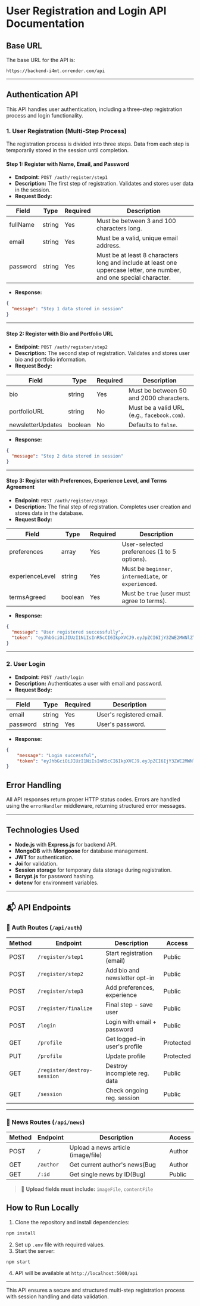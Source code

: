 # User Registration and Login API Documentation

## Base URL
The base URL for the API is:
```
https://backend-i4mt.onrender.com/api
```

---

## Authentication API
This API handles user authentication, including a three-step registration process and login functionality.

### 1. User Registration (Multi-Step Process)
The registration process is divided into three steps. Data from each step is temporarily stored in the session until completion.

#### Step 1: Register with Name, Email, and Password
- **Endpoint:** `POST /auth/register/step1`
- **Description:** The first step of registration. Validates and stores user data in the session.
- **Request Body:**

| Field      | Type   | Required | Description |
|------------|--------|----------|-------------|
| fullName   | string | Yes      | Must be between 3 and 100 characters long. |
| email      | string | Yes      | Must be a valid, unique email address. |
| password   | string | Yes      | Must be at least 8 characters long and include at least one uppercase letter, one number, and one special character. |

- **Response:**
```json
{
  "message": "Step 1 data stored in session"
}
```

---

#### Step 2: Register with Bio and Portfolio URL
- **Endpoint:** `POST /auth/register/step2`
- **Description:** The second step of registration. Validates and stores user bio and portfolio information.
- **Request Body:**

| Field           | Type    | Required | Description |
|----------------|---------|----------|-------------|
| bio           | string  | Yes      | Must be between 50 and 2000 characters. |
| portfolioURL  | string  | No       | Must be a valid URL (e.g., `facebook.com`). |
| newsletterUpdates | boolean | No | Defaults to `false`. |

- **Response:**
```json
{
  "message": "Step 2 data stored in session"
}
```

---

#### Step 3: Register with Preferences, Experience Level, and Terms Agreement
- **Endpoint:** `POST /auth/register/step3`
- **Description:** The final step of registration. Completes user creation and stores data in the database.
- **Request Body:**

| Field            | Type   | Required | Description |
|-----------------|--------|----------|-------------|
| preferences     | array  | Yes      | User-selected preferences (1 to 5 options). |
| experienceLevel | string | Yes      | Must be `beginner`, `intermediate`, or `experienced`. |
| termsAgreed     | boolean | Yes     | Must be `true` (user must agree to terms). |

- **Response:**
```json
{
  "message": "User registered successfully",
  "token": "eyJhbGciOiJIUzI1NiIsInR5cCI6IkpXVCJ9.eyJpZCI6IjY3ZWE2MWNlZTFhOTUxNjUzNmI1OWMyNCIsImVtYWlsIjoid3d3aW4ucGF1ZGRlbEBleGFtcGxlLmNvbSIsImlhdCI6MTc0MzQxMzcyNywiZXhwIjoxNzQzNDE3MzI3fQ._ecr-FsRFHmd2PG19ZWS18xJBsausjeZ8a3D"
}
```

---

### 2. User Login
- **Endpoint:** `POST /auth/login`
- **Description:** Authenticates a user with email and password.
- **Request Body:**

| Field   | Type   | Required | Description |
|---------|--------|----------|-------------|
| email   | string | Yes      | User's registered email. |
| password| string | Yes      | User's password. |

- **Response:**
```json
{
    "message": "Login successful",
    "token": "eyJhbGciOiJIUzI1NiIsInR5cCI6IkpXVCJ9.eyJpZCI6IjY3ZWE2MWNlZTFhOTUxNjUzNmI1OWMyNCIsImVtYWlsIjoid3d3aW4ucGF1ZGRlbEBleGFtcGxlLmNvbSIsImlhdCI6MTc0MzQxMzcyNywiZXhwIjoxNzQzNDE3MzI3fQ._ecr-FsRFHmd2PG19ZWS18xJBsausjeZ8a3DwYH5SnE"
}
```

## Error Handling
All API responses return proper HTTP status codes. Errors are handled using the `errorHandler` middleware, returning structured error messages.

---

## Technologies Used
- **Node.js** with **Express.js** for backend API.
- **MongoDB** with **Mongoose** for database management.
- **JWT** for authentication.
- **Joi** for validation.
- **Session storage** for temporary data storage during registration.
- **Bcrypt.js** for password hashing.
- **dotenv** for environment variables.

---
## 📬 API Endpoints

### 🔐 Auth Routes (`/api/auth`)

| Method | Endpoint                    | Description                       | Access    |
|--------|-----------------------------|-----------------------------------|-----------|
| POST   | `/register/step1`           | Start registration (email)        | Public    |
| POST   | `/register/step2`           | Add bio and newsletter opt-in     | Public    |
| POST   | `/register/step3`           | Add preferences, experience       | Public    |
| POST   | `/register/finalize`        | Final step - save user            | Public    |
| POST   | `/login`                    | Login with email + password       | Public    |
| GET    | `/profile`                  | Get logged-in user's profile      | Protected |
| PUT    | `/profile`                  | Update profile                    | Protected |
| GET    | `/register/destroy-session` | Destroy incomplete reg. data      | Public    |
| GET    | `/session`                  | Check ongoing reg. session        | Public    |

---

### 📰 News Routes (`/api/news`)

| Method | Endpoint   | Description                        | Access |
|--------|------------|------------------------------------|--------|
| POST   | `/`        | Upload a news article (image/file) | Author |
| GET    | `/author`  | Get current author's news(Bug      | Author |
| GET    | `/:id`     | Get single news by ID(Bug)         | Public |

> 📌 **Upload fields must include:** `imageFile`, `contentFile`


## How to Run Locally
1. Clone the repository and install dependencies:
```sh
npm install
```
2. Set up `.env` file with required values.
3. Start the server:
```sh
npm start
```
4. API will be available at `http://localhost:5000/api`

---

This API ensures a secure and structured multi-step registration process with session handling and data validation.


